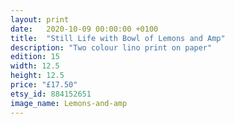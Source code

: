 ```yaml
---
layout: print
date:   2020-10-09 00:00:00 +0100
title:  "Still Life with Bowl of Lemons and Amp"
description: "Two colour lino print on paper"
edition: 15
width: 12.5
height: 12.5
price: "£17.50"
etsy_id: 884152651
image_name: Lemons-and-amp
---
```

